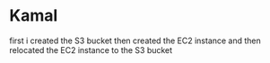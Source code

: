 # Kamal
first i created the S3 bucket
then created the EC2 instance
and then relocated the EC2 instance to the S3 bucket 
